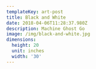 ```yaml
---
templateKey: art-post
title: Black and White
date: 2018-04-06T11:28:37.980Z
description: Machine Ghost Go
image: /img/black-and-white.jpg
dimensions:
  height: 20
  unit: inches
  width: '30'
---
```


